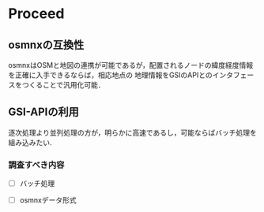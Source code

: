 # Proceed

## osmnxの互換性
osmnxはOSMと地図の連携が可能であるが，配置されるノードの緯度経度情報を正確に入手できるならば，相応地点の
地理情報をGSIのAPIとのインタフェースをつくることで汎用化可能．


## GSI-APIの利用
逐次処理より並列処理の方が，明らかに高速であるし，可能ならばバッチ処理を組み込みたい.


### 調査すべき内容
- [ ] バッチ処理
- [ ] osmnxデータ形式


